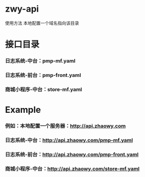 # zwy-api
使用方法
本地配置一个域名指向该目录

# 接口目录
### 日志系统-中台：pmp-mf.yaml
### 日志系统-前台：pmp-front.yaml
### 商城小程序-中台：store-mf.yaml

# Example
### 例如：本地配置一个服务器：http://api.zhaowy.com
### 日志系统-中台：http://api.zhaowy.com/pmp-mf.yaml
### 日志系统-前台：http://api.zhaowy.com/pmp-front.yaml
### 商城小程序-中台：http://api.zhaowy.com/store-mf.yaml

